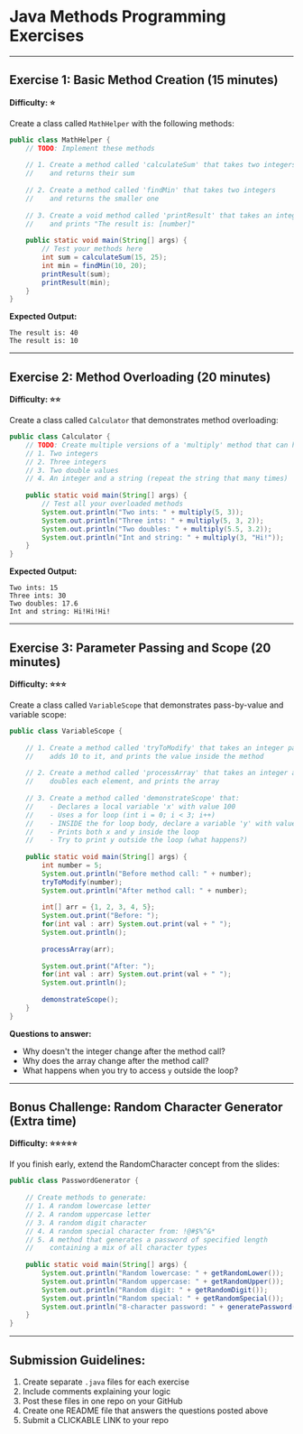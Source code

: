 # Java Methods Programming Exercises

---

## Exercise 1: Basic Method Creation (15 minutes)
**Difficulty: ⭐**

Create a class called `MathHelper` with the following methods:

```java
public class MathHelper {
    // TODO: Implement these methods
    
    // 1. Create a method called 'calculateSum' that takes two integers 
    //    and returns their sum
    
    // 2. Create a method called 'findMin' that takes two integers 
    //    and returns the smaller one
    
    // 3. Create a void method called 'printResult' that takes an integer 
    //    and prints "The result is: [number]"
    
    public static void main(String[] args) {
        // Test your methods here
        int sum = calculateSum(15, 25);
        int min = findMin(10, 20);
        printResult(sum);
        printResult(min);
    }
}
```

**Expected Output:**
```
The result is: 40
The result is: 10
```

---

## Exercise 2: Method Overloading (20 minutes)
**Difficulty: ⭐⭐**

Create a class called `Calculator` that demonstrates method overloading:

```java
public class Calculator {
    // TODO: Create multiple versions of a 'multiply' method that can handle:
    // 1. Two integers
    // 2. Three integers  
    // 3. Two double values
    // 4. An integer and a string (repeat the string that many times)
    
    public static void main(String[] args) {
        // Test all your overloaded methods
        System.out.println("Two ints: " + multiply(5, 3));
        System.out.println("Three ints: " + multiply(5, 3, 2));
        System.out.println("Two doubles: " + multiply(5.5, 3.2));
        System.out.println("Int and string: " + multiply(3, "Hi!"));
    }
}
```

**Expected Output:**
```
Two ints: 15
Three ints: 30
Two doubles: 17.6
Int and string: Hi!Hi!Hi!
```

---

## Exercise 3: Parameter Passing and Scope (20 minutes)
**Difficulty: ⭐⭐⭐**

Create a class called `VariableScope` that demonstrates pass-by-value and variable scope:

```java
public class VariableScope {
    
    // 1. Create a method called 'tryToModify' that takes an integer parameter,
    //    adds 10 to it, and prints the value inside the method
    
    // 2. Create a method called 'processArray' that takes an integer array,
    //    doubles each element, and prints the array
    
    // 3. Create a method called 'demonstrateScope' that:
    //    - Declares a local variable 'x' with value 100
    //    - Uses a for loop (int i = 0; i < 3; i++)
    //    - INSIDE the for loop body, declare a variable 'y' with value i * 10
    //    - Prints both x and y inside the loop
    //    - Try to print y outside the loop (what happens?)
    
    public static void main(String[] args) {
        int number = 5;
        System.out.println("Before method call: " + number);
        tryToModify(number);
        System.out.println("After method call: " + number);
        
        int[] arr = {1, 2, 3, 4, 5};
        System.out.print("Before: ");
        for(int val : arr) System.out.print(val + " ");
        System.out.println();
        
        processArray(arr);
        
        System.out.print("After: ");
        for(int val : arr) System.out.print(val + " ");
        System.out.println();
        
        demonstrateScope();
    }
}
```

**Questions to answer:**
- Why doesn't the integer change after the method call?
- Why does the array change after the method call?
- What happens when you try to access `y` outside the loop?

---

## Bonus Challenge: Random Character Generator (Extra time)
**Difficulty: ⭐⭐⭐⭐⭐**

If you finish early, extend the RandomCharacter concept from the slides:

```java
public class PasswordGenerator {
    
    // Create methods to generate:
    // 1. A random lowercase letter
    // 2. A random uppercase letter  
    // 3. A random digit character
    // 4. A random special character from: !@#$%^&*
    // 5. A method that generates a password of specified length 
    //    containing a mix of all character types
    
    public static void main(String[] args) {
        System.out.println("Random lowercase: " + getRandomLower());
        System.out.println("Random uppercase: " + getRandomUpper());
        System.out.println("Random digit: " + getRandomDigit());
        System.out.println("Random special: " + getRandomSpecial());
        System.out.println("8-character password: " + generatePassword(8));
    }
}
```

---

## Submission Guidelines:
1. Create separate `.java` files for each exercise
2. Include comments explaining your logic
3. Post these files in one repo on your GitHub
4. Create one README file that answers the questions posted above
5. Submit a CLICKABLE LINK to your repo
